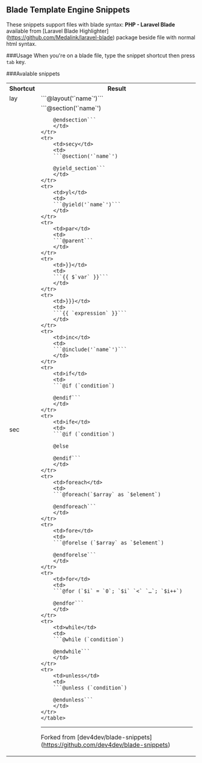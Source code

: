 ## Blade Template Engine Snippets

These snippets support files with blade syntax: **PHP - Laravel Blade** available from [Laravel Blade Highlighter] (https://github.com/Medalink/laravel-blade) package beside file with normal html syntax.

###Usage
When you're on a blade file, type the snippet shortcut then press `tab` key.

###Avalable snippets

<table>
	<tr>
		<th>Shortcut</th>
		<th>Result</th>
	</tr>
	<tr>
		<td>lay</td>
		<td>
		```@layout('`name`')```
		</td>
	</tr>
	<tr>
		<td>sec</td>
		<td>
		```@section('`name`') 

		@endsection```
		</td>
	</tr>
	<tr>
		<td>secy</td>
		<td>
		```@section('`name`')

		@yield_section```
		</td>
	</tr>
	<tr>
		<td>yl</td>
		<td>
		```@yield('`name`')```
		</td>
	</tr>
	<tr>
		<td>par</td>
		<td>
		```@parent```
		</td>
	</tr>
	<tr>
		<td>}}</td>
		<td>
		```{{ $`var` }}```
		</td>
	</tr>
	<tr>
		<td>}}}</td>
		<td>
		```{{ `expression` }}```
		</td>
	</tr>
	<tr>
		<td>inc</td>
		<td>
		```@include('`name`')```
		</td>
	</tr>
	<tr>
		<td>if</td>
		<td>
		```@if (`condition`) 

		@endif```
		</td>
	</tr>
	<tr>
		<td>ife</td>
		<td>
		```@if (`condition`) 

		@else 

		@endif```
		</td>
	</tr>
	<tr>
		<td>foreach</td>
		<td>
		```@foreach(`$array` as `$element`) 

		@endforeach```
		</td>
	</tr>
	<tr>
		<td>fore</td>
		<td>
		```@forelse (`$array` as `$element`) 

		@endforelse```
		</td>
	</tr>
	<tr>
		<td>for</td>
		<td>
		```@for (`$i` = `0`; `$i` `<` `…`; `$i++`) 

		@endfor```
		</td>
	</tr>
	<tr>
		<td>while</td>
		<td>
		```@while (`condition`) 

		@endwhile```
		</td>
	</tr>
	<tr>
		<td>unless</td>
		<td>
		```@unless (`condition`) 

		@endunless```
		</td>
	</tr>
	</table>


---
Forked from [dev4dev/blade-snippets] (https://github.com/dev4dev/blade-snippets)
